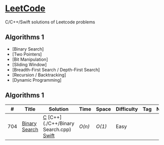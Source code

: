 # [LeetCode](https://leetcode.com/problemset/all/)
C/C++/Swift solutions of Leetcode problems

## Algorithms 1

* [Binary Search]
* [Two Pointers]
* [Bit Manipulation]
* [Sliding Window]
* [Breadth-First Search / Depth-First Search]
* [Recursion / Backtracking]
* [Dynamic Programming]


## Algorithms 1
|  #  | Title           |  Solution       |  Time           | Space           | Difficulty    | Tag          | Note| 
|-----|---------------- | --------------- | --------------- | --------------- | ------------- |--------------|-----|
704 | [Binary Search](https://leetcode.com/problems/binary-search/?envType=study-plan&id=algorithm-i) | [C](./C++/xor-queries-of-a-subarray.cpp) [C++](./C++/Binary Search.cpp) [Swift](./Swift)| _O(n)_ | _O(1)_ | Easy ||
